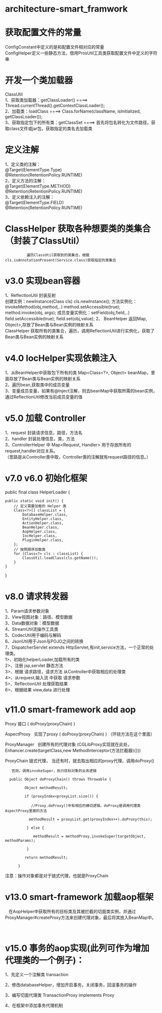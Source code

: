 # architecture-smart_framwork

#  获取配置文件的常量
   ConfigConstant中定义的是和配置文件相对应的常量     
   ConfigHelper定义一些静态方法，借用ProsUtil工具类获取配置文件中定义的字符串 
    
#  开发一个类加载器  
   ClassUtil    
   1、获取类加载器：getClassLoader() ====> Thread.currentThread().getContextClassLoader();  
   2、加载类：loadClass ====>  Class.forName(className, isInitialized, getClassLoader());    
   3、获取指定包下的所有类：getClassSet ====> 首先将包名转化为文件路径，获取class文件或jar包，获取指定的类名去加载类    
   
#  定义注解    
   1、定义类的注解：  
      @Target(ElementType.Type)  
      @Retention(RetentionPolicy.RUNTIME)  
   2、定义方法的注解：  
      @Target(ElementType.METHOD)  
      @Retention(RetentionPolicy.RUNTIME)  
   3、定义依赖注入的注解：  
      @Target(ElementType.FIELD)  
      @Retention(RetentionPolicy.RUNTIME)    
#  ClassHelper 获取各种想要类的类集合（封装了ClassUtil）      
              遍历ClassUtil获取到的类集合，根据cls.isAnnotationPresent(Service.class)获取指定的类集合
  
# v3.0 实现bean容器  
   1、ReflectionUtil 封装反射      
             创建实例：newInstance(Class<?> cls) cls.newInstance();   
              方法实例化：invokeMethod(obj,method,..) method.setAccessible(true);  method.invoke(obj, args);    
               成员变量实例化：setField(obj,field,..) field.setAccessible(true);  field.set(obj,value);     
   2、 BeanHelper 返回Map<Class<?>, Object>,存放了Bean类与Bean实例的映射关系     
      ClassHelper 获取所有的类集合，遍历，调用ReflectionUtil进行实例化，获取了Bean类与Bean实例的映射关系

# v4.0 IocHelper实现依赖注入
   1、从BeanHelper中获取包下所有的类  Map<Class<?>, Object> beanMap，里面存放了Bean类与Bean实例的映射关系   
   2、遍历bean,获取类中的成员变量  
   3、变量成员变量，如果有@Inject注解，则去beanMap中获取所需的bean实例，通过ReflectionUtil修改当前成员变量的值  
   
# v5.0 加载 Controller  
   1、request 封装请求信息，路径，方法名  
   2、handler 封装处理信息，类，方法  
   3、ControllerHelper 中 Map<Request, Handler> 用于存放所有的 request,handler对应关系。  
           （思路是从Controller类中取，Controller类的注解就有request路径的信息。）  
  
# v7.0 v6.0 初始化框架    
public final class HelperLoader {

    public static void init() {
        // 定义需要加载的 Helper 类
        Class<?>[] classList = {
            DatabaseHelper.class,
            EntityHelper.class,
            ActionHelper.class,
            BeanHelper.class,
            AopHelper.class,
            IocHelper.class,
            PluginHelper.class,
        };
        // 按照顺序加载类
        for (Class<?> cls : classList) {
            ClassUtil.loadClass(cls.getName());
        }
    }
}


# v8.0 请求转发器    
   1、Param请求参数对象  
   2、View视图对象：路径、模型数据  
   3、Data数据对象：模型数据  
   4、StreamUtil流操作工具类  
   5、CodecUtil用于编码与解码  
   6、JsonUtil用于Json与POJO之间的转换  
   7、DispatcherServlet  extends HttpServlet,有init,service方法，一个正常的处理类。  
       1>、初始化helperLoader,加载所有的类  
       2>、注册 jsp,servlet 静态方法  
       3>、根据  请求路径，请求方法  从Controller中获取相应的处理类  
       4>、从request,输入流  中获取 请求参数  
       5>、ReflectionUtil  处理获取结果  
       6>、根据结果   view,data  进行处理

# v11.0 smart-framework add aop

Proxy  接口  ( doProxy(proxyChain) )

AspectProxy   实现了proxy ( doProxy(proxyChain) ) （环绕方法在这个里面）

ProxyManager   创建所有的代理对象  (CGLibProxy实现就在此处，Enhancer.create(targetClass,new MethodInterceptor(方法拦截器){}))

ProxyChain  链式代理，
       当还有时，就去取出相应的proxy代理，调用doProxy()
       
       否则，调用invokeSuper，执行目标对象的业务逻辑
       
      public Object doProxyChain() throws Throwable {  
      
             Object methodResult;  
             
             if (proxyIndex<proxyList.size()) {   
               
                //Proxy.doProxy()中有相应的横切逻辑，doProxy是调用代理类AspectProxy里面的方法  
                  
               methodResult = proxyList.get(proxyIndex++).doProxy(this);  
                
              } else {  
              
                 methodResult = methodProxy.invokeSuper(targetObject, methodParams);  
                 
              }  
              
             return methodResult;  
             
          }

                  

 注意：操作对象都是对于链式代理，也就是ProxyChain  
 

# v13.0 smart-framework 加载aop框架
              
    在AopHelper中获取所有的目标类及其被拦截的切面类实例，并通过ProxyManager#createProxy方法来创建代理对象，最后将其放入BeanMap中。  
            
           

# v15.0 事务的aop实现(此列可作为增加代理类的一个例子)：

 1、先定义一个注解类  transaction

 2、修改databaseHelper，增加开启事务，关闭事务，回滚事务的操作

 3、编写切面代理类 TransactionProxy   implements Proxy

 4、在框架中添加事务代理机制

       
